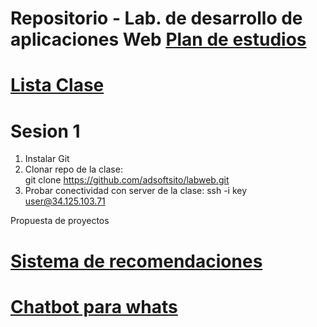# Repositorio - Lab. de desarrollo de aplicaciones Web	[Plan de estudios](https://samp.itesm.mx/Materias/VistaPreliminarMateria?clave=TC3052&lang=ES)
# [Lista Clase](https://docs.google.com/spreadsheets/d/12UgUm95aptvAM8YauZtubOUSCxVOs6gMaKkr-nXQ9Ek/edit?usp=sharing)

# Sesion 1
1. Instalar Git
2. Clonar repo de la clase:  
   git clone https://github.com/adsoftsito/labweb.git
4. Probar conectividad con server de la clase:  ssh -i key user@34.125.103.71

Propuesta de proyectos
# [Sistema de recomendaciones](https://unipython.com/como-desarrollar-un-sistema-de-recomendacion-en-python/)
# [Chatbot para whats](https://www.twilio.com/blog/crear-un-chatbot-de-whatsapp-con-python-flask-y-twilio)
